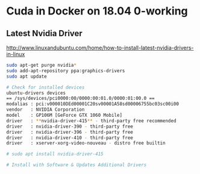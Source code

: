# Cuda in Docker on 18.04 0-working
## Latest Nvidia Driver
http://www.linuxandubuntu.com/home/how-to-install-latest-nvidia-drivers-in-linux

```bash
sudo apt-get purge nvidia* 
sudo add-apt-repository ppa:graphics-drivers
sudo apt update

# Check for installed devices
ubuntu-drivers devices
== /sys/devices/pci0000:00/0000:00:01.0/0000:01:00.0 ==
modalias : pci:v000010DEd00001C20sv00001A58sd00006755bc03sc00i00
vendor   : NVIDIA Corporation
model    : GP106M [GeForce GTX 1060 Mobile]
driver   : **nvidia-driver-415** - third-party free recommended
driver   : nvidia-driver-390 - third-party free
driver   : nvidia-driver-396 - third-party free
driver   : nvidia-driver-410 - third-party free
driver   : xserver-xorg-video-nouveau - distro free builtin

# sudo apt install nvidia-driver-415

# Install with Software & Updates Additional Drivers
```
